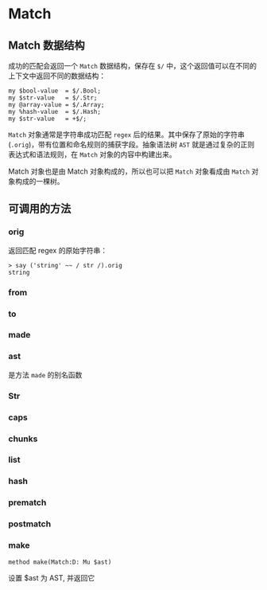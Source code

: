 # Match

## Match 数据结构

成功的匹配会返回一个 `Match` 数据结构，保存在 `$/` 中，这个返回值可以在不同的上下文中返回不同的数据结构：

    my $bool-value  = $/.Bool;
    my $str-value   = $/.Str;
    my @array-value = $/.Array;
    my %hash-value  = $/.Hash;
    my $str-value   = +$/;

`Match` 对象通常是字符串成功匹配 `regex` 后的结果。其中保存了原始的字符串(`.orig`)，带有位置和命名规则的捕获字段。抽象语法树 `AST` 就是通过复杂的正则表达式和语法规则，在 `Match` 对象的内容中构建出来。

Match 对象也是由 Match 对象构成的，所以也可以把 `Match` 对象看成由 `Match` 对象构成的一棵树。

## 可调用的方法

### orig

返回匹配 regex 的原始字符串：

    > say ('string' ~~ / str /).orig
    string

### from

### to

### made

### ast

是方法 `made` 的别名函数

### Str

### caps

### chunks

### list

### hash

### prematch

### postmatch

### make

    method make(Match:D: Mu $ast)

设置 $ast 为 AST, 并返回它

